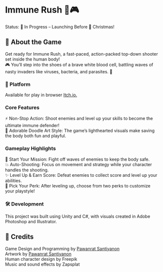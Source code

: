# Immune Rush 🦠🎮
Status: 🚧 In Progress – Launching Before 🎄 Christmas!

## 🌟 About the Game
Get ready for Immune Rush, a fast-paced, action-packed top-down shooter set inside the human body! <br/>
🎮 You’ll step into the shoes of a brave white blood cell, battling waves of nasty invaders like viruses, bacteria, and parasites. 🦠

### 🎯 Platform
Available for play in browser [Itch.io.](https://pawanratsantiyanon.itch.io/immune-rush)

### Core Features
⚡ Non-Stop Action: Shoot enemies and level up your skills to become the ultimate immune defender!<br/>
🎨 Adorable Doodle Art Style: The game’s lighthearted visuals make saving the body both fun and playful.<br/>

### Gameplay Highlights
🚀 Start Your Mission: Fight off waves of enemies to keep the body safe.<br/>
💥 Auto-Shooting: Focus on movement and strategy while your character handles the shooting.<br/>
✨ Level Up & Earn Score: Defeat enemies to collect score and level up your abilities.<br/>
🎁 Pick Your Perk: After leveling up, choose from two perks to customize your playstyle!<br/>

   
### 🛠️ Development
This project was built using Unity and C#, with visuals created in Adobe Photoshop and Illustrator.

## 📢 Credits 
Game Design and Programming by [Pawanrat Santiyanon](https://www.linkedin.com/in/pawanrat-santiyanon/)<br/>
Artwork by [Pawanrat Santiyanon](https://www.linkedin.com/in/pawanrat-santiyanon/)<br/>
Human character design by Freepik<br/>
Music and sound effects by Zapsplat<br/>
